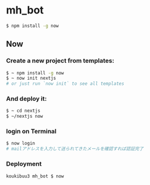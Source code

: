 # mh_bot

```sh
$ npm install -g now
```





## Now

### Create a new project from templates:

```sh
$ ~ npm install -g now
$ ~ now init nextjs
# or just run `now init` to see all templates
```
### And deploy it:

```sh
$ ~ cd nextjs
$ ~/nextjs now
```

### login on Terminal

```sh
$ now login
# mailアドレスを入力して送られてきたメールを確認すれば認証完了
```

### Deployment

```sh
koukibuu3 mh_bot $ now
```
